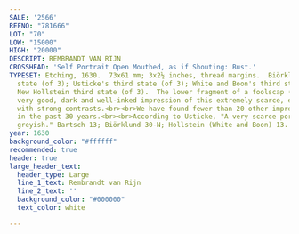 ```yaml
---
SALE: '2566'
REFNO: "781666"
LOT: "70"
LOW: "15000"
HIGH: "20000"
DESCRIPT: REMBRANDT VAN RIJN
CROSSHEAD: 'Self Portrait Open Mouthed, as if Shouting: Bust.'
TYPESET: Etching, 1630.  73x61 mm; 3x2½ inches, thread margins.  Biörklund's third
  state (of 3); Usticke's third state (of 3); White and Boon's third state (of 3);
  New Hollstein third state (of 3).  The lower fragment of a foolscap (?) watermark.  A
  very good, dark and well-inked impression of this extremely scarce, early etching
  with strong contrasts.<br><br>We have found fewer than 20 other impressions at auction
  in the past 30 years.<br><br>According to Usticke, "A very scarce portrait, usually
  greyish." Bartsch 13; Biörklund 30-N; Hollstein (White and Boon) 13.
year: 1630
background_color: "#ffffff"
recommended: true
header: true
large_header_text:
  header_type: Large
  line_1_text: Rembrandt van Rijn
  line_2_text: ''
  background_color: "#000000"
  text_color: white

---
```


